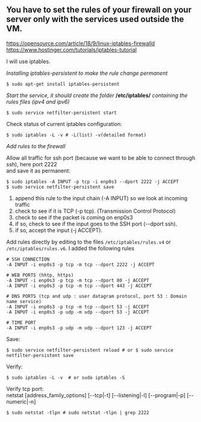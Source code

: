 ## You have to set the rules of your firewall on your server only with the services used outside the VM.
https://opensource.com/article/18/9/linux-iptables-firewalld <br>
https://www.hostinger.com/tutorials/iptables-tutorial

I will use iptables.<br>

*Installing iptables-persistent to make the rule change permanent*
```
$ sudo apt-get install iptables-persistent
```

*Start the service, it should create the folder* **/etc/iptables/** *containing the rules files (ipv4 and ipv6)*
```
$ sudo service netfilter-persistent start
```
Check status of current iptables configuration:
```
$ sudo iptables -L -v # -L(list) -v(detailed format)
```

*Add rules to the firewall*

Allow all traffic for ssh port (because we want to be able to connect through ssh), here port 2222<br>
and save it as permanent:
```
$ sudo iptables -A INPUT -p tcp -i enp0s3 --dport 2222 -j ACCEPT
$ sudo service netfilter-persistent save
```
1) append this rule to the input chain (-A INPUT) so we look at incoming traffic
2) check to see if it is TCP (-p tcp). (Transmission Control Protocol)
3) check to see if the packet is coming on enp0s3
4) if so, check to see if the input goes to the SSH port (--dport ssh).
5) if so, accept the input (-j ACCEPT).

Add rules directly by editing to the files ```/etc/iptables/rules.v4``` or ```/etc/iptables/rules.v6```. I added the following rules
```
# SSH CONNECTION
-A INPUT -i enp0s3 -p tcp -m tcp --dport 2222 -j ACCEPT

# WEB PORTS (hhtp, https)
-A INPUT -i enp0s3 -p tcp -m tcp --dport 80 -j ACCEPT
-A INPUT -i enp0s3 -p tcp -m tcp --dport 443 -j ACCEPT

# DNS PORTS (tcp and udp : user datagram protocol, port 53 : Domain name service)
-A INPUT -i enp0s3 -p tcp -m tcp --dport 53 -j ACCEPT
-A INPUT -i enp0s3 -p udp -m udp --dport 53 -j ACCEPT

# TIME PORT
-A INPUT -i enp0s3 -p udp -m udp --dport 123 -j ACCEPT
```

Save:
```
$ sudo service netfilter-persistent reload # or $ sudo service netfilter-persistent save
```
Verify:
```
$ sudo iptables -L -v  # or sudo iptables -S
```
Verify tcp port:<br>
netstat [address_family_options] [--tcp|-t] [--listening|-l] [--program|-p] [--numeric|-n] 
```
$ sudo netstat -tlpn # sudo netstat -tlpn | grep 2222
```
